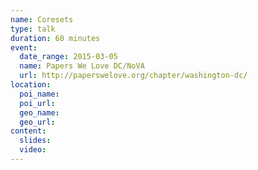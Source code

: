 ```yaml
---
name: Coresets
type: talk
duration: 60 minutes
event:
  date_range: 2015-03-05
  name: Papers We Love DC/NoVA
  url: http://paperswelove.org/chapter/washington-dc/
location:
  poi_name:
  poi_url:
  geo_name:
  geo_url:
content:
  slides:
  video:
---
```

